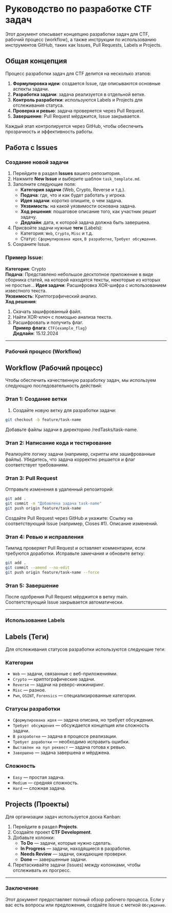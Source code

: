 # Руководство по разработке CTF задач
Этот документ описывает концепцию разработки задач для CTF, рабочий процесс (workflow), а также инструкции по использованию инструментов GitHub, таких как Issues, Pull Requests, Labels и Projects.

## Общая концепция
Процесс разработки задач для CTF делится на несколько этапов:
1. **Формулировка идеи**: создается Issue, где описываются основные аспекты задачи.
2. **Разработка задачи**: задача реализуется в отдельной ветке.
3. **Контроль разработки**: используются Labels и Projects для отслеживания статуса.
4. **Проверка и ревью**: задача проверяется через Pull Request.
5. **Завершение**: Pull Request мёрджится, Issue закрывается.

Каждый этап контролируется через GitHub, чтобы обеспечить прозрачность и эффективность работы.

## Работа с Issues

### Создание новой задачи
1. Перейдите в раздел **Issues** вашего репозитория.
2. Нажмите **New Issue** и выберите шаблон `task_template.md`.
3. Заполните следующие поля:
   - **Категория задачи** (Web, Crypto, Reverse и т.д.).
   - **Подача**: где, что и как будет работать у игрока.
   - **Идея задачи**: коротко опишите, о чем задача.
   - **Уязвимость**: на какой уязвимости основана задача.
   - **Ход решения**: пошаговое описание того, как участник решит задачу.
   - **Дедлайн**: дата, к которой задача должна быть завершена.
4. Присвойте задачи нужные **теги** (Labels):
   - Категория: `Web`, `Crypto`, `Misc` и т.д.
   - Статус: `Сформулирована идея`, `В разработке`, `Требует обсуждения`.
5. Сохраните Issue.

### Пример Issue:
**Категория**: Crypto  
**Подача**: Представлено небольшое десктопное приложение в виде сборника статей, на которой находятся тексты, некоторые из которых не простые...
**Идея задачи**: Расшифровка XOR-шифра с использованием известного текста.  
**Уязвимость**: Криптографический анализ.  
**Ход решения**:  
1. Скачать зашифрованный файл.  
2. Найти XOR-ключ с помощью анализа текста.  
3. Расшифровать и получить флаг.  
**Пример флага**: `CTF{example_flag}`  
**Дедлайн**: 15.12.2024

---

### **Рабочий процесс (Workflow)**
## Workflow (Рабочий процесс)
Чтобы обеспечить качественную разработку задач, мы используем следующую последовательность действий:

### Этап 1: Создание ветки
1. Создайте новую ветку для разработки задачи:
```bash
git checkout -b feature/task-name
```
Добавьте файлы задачи в директорию /redTasks/task-name.
### Этап 2: Написание кода и тестирование
Реализуйте логику задачи (например, скрипты или зашифрованные файлы).
Убедитесь, что задача корректно решается и флаг соответствует требованиям.

### Этап 3: Pull Request
Отправьте изменения в удаленный репозиторий:
```bash
git add .
git commit -m "Добавлена задача task-name"
git push origin feature/task-name
```
Создайте Pull Request через GitHub и укажите:
Ссылку на соответствующий Issue (например, Closes #1).
Описание изменений.
    
### Этап 4: Ревью и исправления
Тимлид проверяет Pull Request и оставляет комментарии, если требуются доработки.
Исправьте замечания и обновите ветку:
```bash
git add .
git commit --amend --no-edit
git push origin feature/task-name --force
```
### Этап 5: Завершение
После одобрения Pull Request мёрджится в ветку main.
Соответствующий Issue закрывается автоматически.

---

### **Использование Labels**

## Labels (Теги)

Для отслеживания статусов разработки используются следующие теги:

### Категории
- `Web` — задачи, связанные с веб-приложениями.
- `Crypto` — криптографические задачи.
- `Reverse` — задачи на реверс-инжиниринг.
- `Misc` — разное.
- `Pwn`, `OSINT`, `Forensics` — специализированные категории.

### Статусы разработки
- `Сформулирована идея` — задача описана, но требует обсуждения.
- `Требует обсуждения` — обсуждается концепция или сложность задачи.
- `В разработке` — задача в процессе реализации.
- `Требует доработки` — необходимо исправить ошибки.
- `Выставлен на пул реквест` — задача готова к ревью.
- `Завершено` — задача завершена и мёрджена.

### Сложность
- `Easy` — простая задача.
- `Medium` — средняя сложность.
- `Hard` — сложная задача.

## Projects (Проекты)

Для организации задач используется доска Kanban:
1. Перейдите в раздел **Projects**.
2. Создайте проект **CTF Development**.
3. Добавьте колонки:
   - **To Do** — задачи, которые нужно сделать.
   - **In Progress** — задачи, находящиеся в разработке.
   - **Needs Review** — задачи, ожидающие проверки.
   - **Done** — завершенные задачи.
4. Перетаскивайте задачи (Issues) между колонками, чтобы отслеживать их прогресс.

---

### **Заключение**
Этот документ предоставляет полный обзор рабочего процесса. Если у вас есть вопросы или предложения, создайте Issue с меткой `Обсуждение`.


